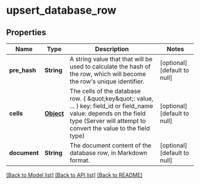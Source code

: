 # upsert_database_row
## Properties

| Name | Type | Description | Notes |
|------------ | ------------- | ------------- | -------------|
| **pre\_hash** | **String** | A string value that that will be used to calculate the hash of the row, which will become the row&#39;s unique identifier.  | [optional] [default to null] |
| **cells** | [**Object**](.md) | The cells of the database row. {   \&quot;key\&quot;: value,   ... } key: field_id or field_name value: depends on the field type (Server will attempt to convert the value to the field type)  | [optional] [default to null] |
| **document** | **String** | The document content of the database row, in Markdown format.  | [optional] [default to null] |

[[Back to Model list]](../README.md#documentation-for-models) [[Back to API list]](../README.md#documentation-for-api-endpoints) [[Back to README]](../README.md)

